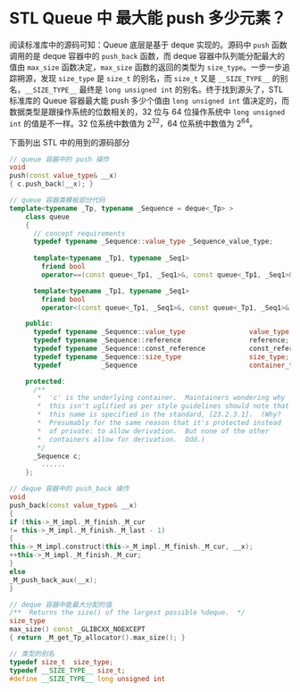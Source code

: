 # STL Queue 中 最大能 push 多少元素？

阅读标准库中的源码可知：Queue 底层是基于 deque 实现的。源码中 `push` 函数调用的是 deque 容器中的 `push_back` 函数，而 deque 容器中队列能分配最大的值由 `max_size` 函数决定，`max_size` 函数的返回的类型为 `size_type`。一步一步追踪朔源，发现 `size_type` 是 `size_t` 的别名，而 `size_t` 又是 `__SIZE_TYPE__` 的别名，`__SIZE_TYPE__` 最终是 `long unsigned int` 的别名。终于找到源头了，STL 标准库的 Queue 容器最大能 push 多少个值由 `long unsigned int` 值决定的，而数据类型是跟操作系统的位数相关的，32 位与 64 位操作系统中  `long unsigned int` 的值是不一样。32 位系统中数值为 $2^{32}$，64 位系统中数值为 $2^{64}$。

下面列出 STL 中的用到的源码部分

```cpp
// queue 容器中的 push 操作
void
push(const value_type& __x)
{ c.push_back(__x); }
```

```cpp
// queue 容器类模板部分代码
template<typename _Tp, typename _Sequence = deque<_Tp> >
    class queue
    {
      // concept requirements
      typedef typename _Sequence::value_type _Sequence_value_type;
        
      template<typename _Tp1, typename _Seq1>
        friend bool
        operator==(const queue<_Tp1, _Seq1>&, const queue<_Tp1, _Seq1>&);

      template<typename _Tp1, typename _Seq1>
        friend bool
        operator<(const queue<_Tp1, _Seq1>&, const queue<_Tp1, _Seq1>&);

    public:
      typedef typename _Sequence::value_type                value_type;
      typedef typename _Sequence::reference                 reference;
      typedef typename _Sequence::const_reference           const_reference;
      typedef typename _Sequence::size_type                 size_type;
      typedef          _Sequence                            container_type;

    protected:
      /**
       *  'c' is the underlying container.  Maintainers wondering why
       *  this isn't uglified as per style guidelines should note that
       *  this name is specified in the standard, [23.2.3.1].  (Why?
       *  Presumably for the same reason that it's protected instead
       *  of private: to allow derivation.  But none of the other
       *  containers allow for derivation.  Odd.)
       */
      _Sequence c;
        ......
    };
```

```cpp
// deque 容器中的 push_back 操作
void
push_back(const value_type& __x)
{
if (this->_M_impl._M_finish._M_cur
!= this->_M_impl._M_finish._M_last - 1)
{
this->_M_impl.construct(this->_M_impl._M_finish._M_cur, __x);
++this->_M_impl._M_finish._M_cur;
}
else
_M_push_back_aux(__x);
}
```

```cpp
// deque 容器中能最大分配的值
/**  Returns the size() of the largest possible %deque.  */
size_type
max_size() const _GLIBCXX_NOEXCEPT
{ return _M_get_Tp_allocator().max_size(); }
```

```cpp
// 类型的别名
typedef size_t  size_type;
typedef __SIZE_TYPE__ size_t;
#define __SIZE_TYPE__ long unsigned int
```

